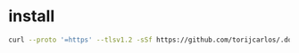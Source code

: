 # install 

```sh
curl --proto '=https' --tlsv1.2 -sSf https://github.com/torijcarlos/.dotfiles/install.sh | sh;
```
